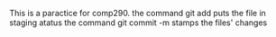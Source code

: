 This is a paractice for comp290.
the command git add puts the file in staging atatus 
the command git commit -m stamps the files' changes

